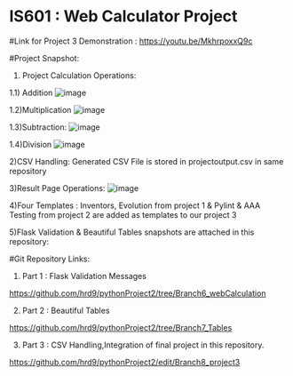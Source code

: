 # IS601 : Web Calculator Project 

#Link for Project 3 Demonstration : https://youtu.be/MkhrpoxxQ9c

#Project Snapshot:

1) Project Calculation Operations:

1.1) Addition
![image](https://user-images.githubusercontent.com/90420151/146295066-da820c72-daff-4877-892b-6043f4bd59cf.png)

1.2)Multiplication
![image](https://user-images.githubusercontent.com/90420151/146295164-d5e4dfd7-206c-4b9a-8131-4758d0f3fc9d.png)

1.3)Subtraction:
![image](https://user-images.githubusercontent.com/90420151/146295226-351fbc6d-e873-4f44-a5a1-e0699ab0dce2.png)

1.4)Division
![image](https://user-images.githubusercontent.com/90420151/146295287-d927fffd-f56b-4340-93be-bd11ad321909.png)

2)CSV Handling: Generated CSV File is stored in projectoutput.csv in same repository

3)Result Page Operations:
![image](https://user-images.githubusercontent.com/90420151/146295518-985e83a0-9c3a-4bc2-9f10-a0fe01805f7d.png)

4)Four Templates : Inventors, Evolution from project 1 &  Pylint & AAA Testing from project 2 are added as templates to our project 3

5)Flask Validation & Beautiful Tables snapshots are attached in this repository:

#Git Repository Links:

1) Part 1 : Flask Validation Messages

https://github.com/hrd9/pythonProject2/tree/Branch6_webCalculation

2) Part 2 : Beautiful Tables 

https://github.com/hrd9/pythonProject2/tree/Branch7_Tables

3) Part 3 : CSV Handling,Integration of final project in this repository.

https://github.com/hrd9/pythonProject2/edit/Branch8_project3


